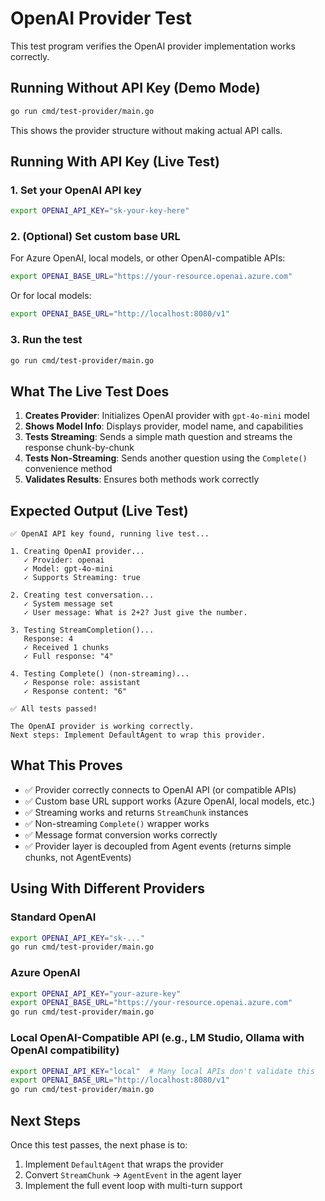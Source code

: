 # OpenAI Provider Test

This test program verifies the OpenAI provider implementation works correctly.

## Running Without API Key (Demo Mode)

```bash
go run cmd/test-provider/main.go
```

This shows the provider structure without making actual API calls.

## Running With API Key (Live Test)

### 1. Set your OpenAI API key

```bash
export OPENAI_API_KEY="sk-your-key-here"
```

### 2. (Optional) Set custom base URL

For Azure OpenAI, local models, or other OpenAI-compatible APIs:

```bash
export OPENAI_BASE_URL="https://your-resource.openai.azure.com"
```

Or for local models:

```bash
export OPENAI_BASE_URL="http://localhost:8080/v1"
```

### 3. Run the test

```bash
go run cmd/test-provider/main.go
```

## What The Live Test Does

1. **Creates Provider**: Initializes OpenAI provider with `gpt-4o-mini` model
2. **Shows Model Info**: Displays provider, model name, and capabilities
3. **Tests Streaming**: Sends a simple math question and streams the response chunk-by-chunk
4. **Tests Non-Streaming**: Sends another question using the `Complete()` convenience method
5. **Validates Results**: Ensures both methods work correctly

## Expected Output (Live Test)

```
✅ OpenAI API key found, running live test...

1. Creating OpenAI provider...
   ✓ Provider: openai
   ✓ Model: gpt-4o-mini
   ✓ Supports Streaming: true

2. Creating test conversation...
   ✓ System message set
   ✓ User message: What is 2+2? Just give the number.

3. Testing StreamCompletion()...
   Response: 4
   ✓ Received 1 chunks
   ✓ Full response: "4"

4. Testing Complete() (non-streaming)...
   ✓ Response role: assistant
   ✓ Response content: "6"

✅ All tests passed!

The OpenAI provider is working correctly.
Next steps: Implement DefaultAgent to wrap this provider.
```

## What This Proves

- ✅ Provider correctly connects to OpenAI API (or compatible APIs)
- ✅ Custom base URL support works (Azure OpenAI, local models, etc.)
- ✅ Streaming works and returns `StreamChunk` instances
- ✅ Non-streaming `Complete()` wrapper works
- ✅ Message format conversion works correctly
- ✅ Provider layer is decoupled from Agent events (returns simple chunks, not AgentEvents)

## Using With Different Providers

### Standard OpenAI
```bash
export OPENAI_API_KEY="sk-..."
go run cmd/test-provider/main.go
```

### Azure OpenAI
```bash
export OPENAI_API_KEY="your-azure-key"
export OPENAI_BASE_URL="https://your-resource.openai.azure.com"
go run cmd/test-provider/main.go
```

### Local OpenAI-Compatible API (e.g., LM Studio, Ollama with OpenAI compatibility)
```bash
export OPENAI_API_KEY="local"  # Many local APIs don't validate this
export OPENAI_BASE_URL="http://localhost:8080/v1"
go run cmd/test-provider/main.go
```

## Next Steps

Once this test passes, the next phase is to:
1. Implement `DefaultAgent` that wraps the provider
2. Convert `StreamChunk` → `AgentEvent` in the agent layer
3. Implement the full event loop with multi-turn support